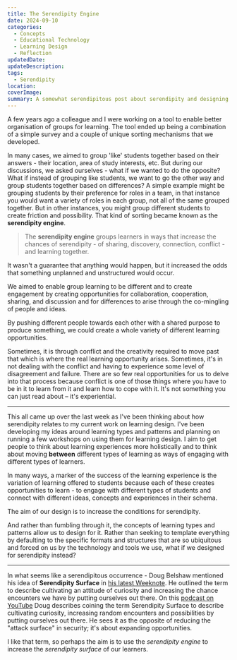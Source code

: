 ```yaml
---
title: The Serendipity Engine
date: 2024-09-10
categories:
  - Concepts
  - Educational Technology
  - Learning Design
  - Reflection
updatedDate: 
updateDescription: 
tags:
  - Serendipity
location: 
coverImage: 
summary: A somewhat serendipitous post about serendipity and designing for it.
---
```

A few years ago a colleague and I were working on a tool to enable better organisation of groups for learning. The tool ended up being a combination of a simple survey and a couple of unique sorting mechanisms that we developed.

In many cases, we aimed to group 'like' students together based on their answers - their location, area of study interests, etc. But during our discussions, we asked ourselves - what if we wanted to do the opposite? What if instead of grouping like students, we want to go the other way and group students together based on differences? A simple example might be grouping students by their preference for roles in a team, in that instance you would want a variety of roles in each group, not all of the same grouped together. But in other instances, you might group different students to create friction and possibility. That kind of sorting became known as the **serendipity engine**.

> The **serendipity engine** groups learners in ways that increase the chances of serendipity - of sharing, discovery, connection, conflict - and learning together.  

It wasn't a guarantee that anything would happen, but it increased the odds that something unplanned and unstructured would occur. 

We aimed to enable group learning to be different and to create engagement by creating opportunities for collaboration, cooperation, sharing, and discussion and for differences to arise through the co-mingling of people and ideas.

By pushing different people towards each other with a shared purpose to produce something, we could create a whole variety of different learning opportunities.

Sometimes, it is through conflict and the creativity required to move past that which is where the real learning opportunity arises. Sometimes, it's in not dealing with the conflict and having to experience some level of disagreement and failure. There are so few real opportunities for us to delve into that process because conflict is one of those things where you have to be in it to learn from it and learn how to cope with it. It's not something you can just read about – it's experiential.

---

This all came up over the last week as I've been thinking about how serendipity relates to my current work on learning design. I've been developing my ideas around learning types and patterns and planning on running a few workshops on using them for learning design. I aim to get people to think about learning experiences more holistically and to think about moving **between** different types of learning as ways of engaging with different types of learners.

In many ways, a marker of the success of the learning experience is the variation of learning offered to students because each of these creates opportunities to learn - to engage with different types of students and connect with different ideas, concepts and experiences in their schema. 

The aim of our design is to increase the conditions for serendipity. 

And rather than fumbling through it, the concepts of learning types and patterns allow us to design for it. Rather than seeking to template everything by defaulting to the specific formats and structures that are so ubiquitous and forced on us by the technology and tools we use, what if we designed for serendipity instead?

---

In what seems like a serendipitous occurrence - Doug Belshaw mentioned his idea of **Serendipity Surface** in [his latest Weeknote](https://dougbelshaw.com/blog/2024/09/08/weeknote-35-2024/). He outlined the term to describe cultivating an attitude of curiosity and increasing the chance encounters we have by putting ourselves out there. On this [podcast on YouTube](https://www.youtube.com/watch?v=R5I92QO1_D4) Doug describes coining the term Serendipity Surface to describe cultivating curiosity, increasing random encounters and possibilities by putting ourselves out there. He sees it as the opposite of reducing the "attack surface" in security; it's about expanding opportunities.

I like that term, so perhaps the aim is to use the *serendipity engine* to increase the *serendipity surface* of our learners. 

